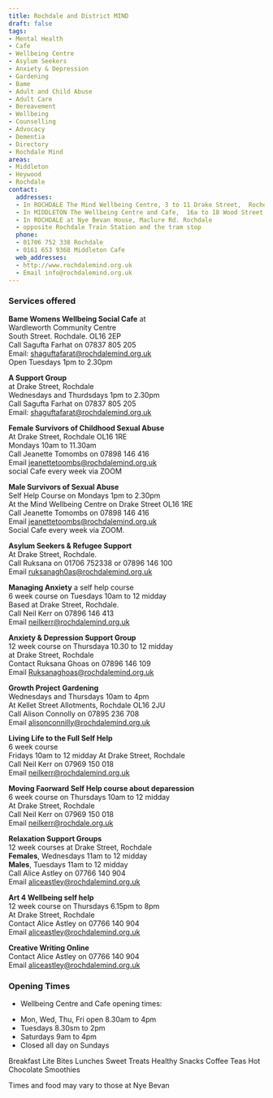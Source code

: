 ```yaml
---
title: Rochdale and District MIND
draft: false
tags:
- Mental Health
- Cafe 
- Wellbeing Centre
- Asylum Seekers
- Anxiety & Depression
- Gardening
- Bame
- Adult and Child Abuse
- Adult Care
- Bereavement
- Wellbeing
- Counselling
- Advocacy
- Dementia
- Directory
- Rochdale Mind
areas:
- Middleton
- Heywood
- Rochdale
contact:
  addresses:
  - In ROCHDALE The Mind Wellbeing Centre, 3 to 11 Drake Street,  Rochdale  OL16 1RE  
  - In MIDDLETON The Wellbeing Centre and Cafe,  16a to 18 Wood Street, Middleton  
  - In ROCHDALE at Nye Bevan House, Maclure Rd. Rochdale  
  - opposite Rochdale Train Station and the tram stop
  phone:
  - 01706 752 338 Rochdale
  - 0161 653 9368 Middleton Cafe
  web_addresses:
  - http://www.rochdalemind.org.uk
  - Email info@rochdalemind.org.uk  
---
```



### Services offered   
**Bame Womens Wellbeing Social Cafe** at  
Wardleworth Community Centre  
South Street. Rochdale.  OL16 2EP  
Call Sagufta Farhat on 07837 805 205  
Email: shaguftafarat@rochdalemind.org.uk  
Open Tuesdays 1pm to 2.30pm  

**A Support Group**    
at Drake Street, Rochdale  
Wednesdays and Thurdsdays  1pm to 2.30pm  
Call Sagufta Farhat on 07837 805 205  
Email: shaguftafarat@rochdalemind.org.uk 

**Female Survivors of Childhood Sexual Abuse**  
At Drake Street, Rochdale  OL16 1RE  
Mondays 10am to 11.30am  
Call Jeanette Tomombs on 07898 146 416  
Email jeanettetoombs@rochdalemind.org.uk  
social Cafe every week via ZOOM  

**Male Survivors of Sexual Abuse**  
Self Help Course on Mondays 1pm to 2.30pm  
At the Mind Wellbeing Centre on Drake Street OL16 1RE  
Call Jeanette Tomombs on 07898 146 416  
Email jeanettetoombs@rochdalemind.org.uk  
Social Cafe every week via ZOOM.  

**Asylum Seekers & Refugee Support**  
At  Drake Street, Rochdale.  
Call Ruksana on 01706 752338 or  07896 146 100  
Email ruksanagh0as@rochdalemind.org.uk  

**Managing Anxiety**    a self help course  
6 week course on Tuesdays   10am to 12 midday  
Based at Drake Street, Rochdale.  
Call Neil Kerr on 07896 146 413  
Email  neilkerr@rochdalemind.org.uk  

**Anxiety & Depression Support Group**    
12 week course on Thursdaya  10.30 to 12 midday  
at Drake Street, Rochdale  
Contact Ruksana Ghoas on 07896 146 109  
Email Ruksanaghoas@rochdalemind.org.uk  

**Growth Project**    **Gardening**  
Wednesdays and Thursdays 10am to 4pm  
At Kellet Street Allotments, Rochdale OL16 2JU  
Call Alison Connolly on 07895 236 708  
Email alisonconnilly@rochdalemind.org.uk  

**Living Life to the Full    Self Help**    
6 week course  
Fridays 10am to 12 midday
At Drake Street, Rochdale  
Call Neil Kerr on 07969 150 018  
Email neilkerr@rochdalemind.org.uk 

**Moving Faorward    Self Help course  about deparession**   
6 week course on Thursdays 10am to 12 midday  
At Drake Street, Rochdale  
Call Neil Kerr on 07969 150 018  
Email neilkerr@rochdale.org.uk  

**Relaxation     Support Groups**  
12 week courses at Drake Street, Rochdale  
      **Females**, Wednesdays 11am to 12 midday  
    **Males**, Tuesdays  11am to 12 midday  
Call Alice Astley on 07766 140 904  
Email aliceastley@rochdalemind.org.uk 

**Art 4 Wellbeing     self help**  
12 week course on Thursdays 6.15pm to 8pm  
At Drake Street, Rochdale  
Contact Alice Astley on 07766 140 904  
Email aliceastley@rochdalemind.org.uk  

**Creative Writing      Online**  
Contact Alice Astley on 07766 140 904  
Email aliceastley@rochdalemind.org.uk  

### Opening Times  
* Wellbeing Centre and Cafe opening times:  
- Mon, Wed, Thu, Fri open 8.30am to 4pm  
- Tuesdays 8.30sm to 2pm  
- Saturdays 9am to 4pm  
- Closed all day on Sundays  

Breakfast Lite Bites Lunches Sweet Treats Healthy Snacks Coffee Teas Hot Chocolate  Smoothies

Times and food may vary to those at Nye Bevan

